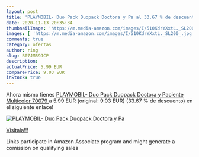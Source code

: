 ```yaml
---
layout: post
title: 'PLAYMOBIL- Duo Pack Duopack Doctora y Pa al 33.67 % de descuento'
date: 2020-11-13 20:35:34
thumbnailImage: 'https://m.media-amazon.com/images/I/510KdrYXxtL._SL200_.jpg'
images: [ 'https://m.media-amazon.com/images/I/510KdrYXxtL._SL200_.jpg' ]
comments: true
category: ofertas
author: ring
slug: B07JM59JCP
description:
actualPrice: 5.99 EUR
comparePrice: 9.03 EUR
inStock: true
---
```


Ahora mismo tienes [PLAYMOBIL- Duo Pack Duopack Doctora y Paciente  Multicolor  70079 ](https://www.amazon.es/dp/B07JM59JCP/?tag=tolees-21) a 5.99 EUR (original: 9.03 EUR) (33.67 %  de descuento) en el siguiente enlace!

[![PLAYMOBIL- Duo Pack Duopack Doctora y Pa](https://m.media-amazon.com/images/I/510KdrYXxtL._SL200_.jpg)](https://www.amazon.es/dp/B07JM59JCP/?tag=tolees-21)

[Visítala!!!](https://www.amazon.es/dp/B07JM59JCP/?tag=tolees-21)

Links participate in Amazon Associate program and might generate a comission on qualifying sales
